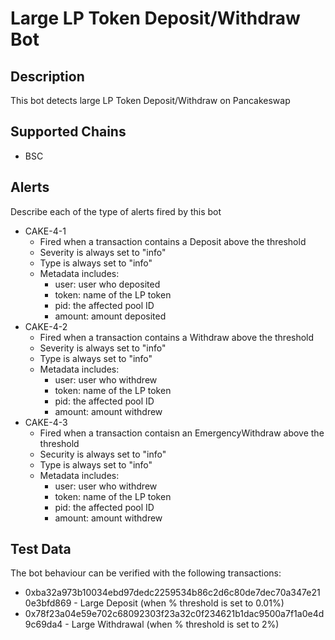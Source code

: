 # Large LP Token Deposit/Withdraw Bot

## Description

This bot detects large LP Token Deposit/Withdraw on Pancakeswap

## Supported Chains

- BSC

## Alerts

Describe each of the type of alerts fired by this bot

- CAKE-4-1
  - Fired when a transaction contains a Deposit above the threshold
  - Severity is always set to "info" 
  - Type is always set to "info" 
  - Metadata includes:
    - user: user who deposited
    - token: name of the LP token
    - pid: the affected pool ID
    - amount: amount deposited
- CAKE-4-2
  - Fired when a transaction contains a Withdraw above the threshold
  - Severity is always set to "info" 
  - Type is always set to "info" 
  - Metadata includes:
    - user: user who withdrew
    - token: name of the LP token
    - pid: the affected pool ID
    - amount: amount withdrew
- CAKE-4-3
  - Fired when a transaction contaisn an EmergencyWithdraw above the threshold
  - Security is always set to "info"
  - Type is always set to "info"
  - Metadata includes:
    - user: user who withdrew
    - token: name of the LP token
    - pid: the affected pool ID
    - amount: amount withdrew

## Test Data

The bot behaviour can be verified with the following transactions:
- 0xba32a973b10034ebd97dedc2259534b86c2d6c80de7dec70a347e210e3bfd869 - Large Deposit (when % threshold is set to 0.01%)
- 0x78f23a04e59e702c68092303f23a32c0f234621b1dac9500a7f1a0e4d9c69da4 - Large Withdrawal (when % threshold is set to 2%)
